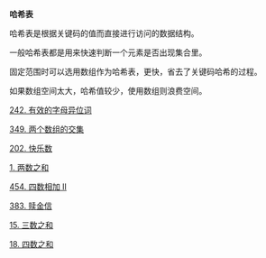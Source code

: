 
**哈希表**

哈希表是根据关键码的值而直接进行访问的数据结构。

一般哈希表都是用来快速判断一个元素是否出现集合里。

固定范围时可以选用数组作为哈希表，更快，省去了关键码哈希的过程。

如果数组空间太大，哈希值较少，使用数组则浪费空间。

<a href="242.cpp">242. 有效的字母异位词</a>

<a href="349.cpp">349. 两个数组的交集</a>

<a href="202.cpp">202. 快乐数</a>

<a href="1.cpp">1. 两数之和</a>

<a href="454.cpp">454. 四数相加 II</a>

<a href="383.cpp">383. 赎金信</a>

<a href="15.cpp">15. 三数之和</a>

<a href="18.cpp">18. 四数之和</a>
